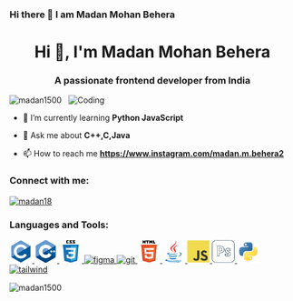 ### Hi there 👋 I am Madan Mohan Behera

<!--
**Madan1500/Madan1500** is a ✨ _special_ ✨ repository because its `README.md` (this file) appears on your GitHub profile.

Here are some ideas to get you started:

- 🔭 I’m currently working on ...
- 🌱 I’m currently learning ...Python,JS
- 👯 I’m looking to collaborate on ...
- 🤔 I’m looking for help with ...
- 💬 Ask me about ...C,C++,Java
- 📫 How to reach me: ...
- 😄 Pronouns: ...
- ⚡ Fun fact: ...
-->
<h1 align="center">Hi 👋, I'm Madan Mohan Behera</h1>
<h3 align="center">A passionate frontend developer from India</h3>
<img align="right" alt="Coding" width="400" src="https://media0.giphy.com/media/LrMKefaWy2jMFfH88g/giphy.gif?cid=ecf05e471kha9mo945shctysvz5w9sblzgfyt1cg2ks2zdqe&ep=v1_gifs_search&rid=giphy.gif&ct=g">
<p align="left"> <img src="https://komarev.com/ghpvc/?username=madan1500&label=Profile%20views&color=0e75b6&style=flat" alt="madan1500" /> </p>


- 🌱 I’m currently learning **Python JavaScript**

- 💬 Ask me about **C++,C,Java**

- 📫 How to reach me **https://www.instagram.com/madan.m.behera2**

<h3 align="left">Connect with me:</h3>
<p align="left">
<a href="https://www.codechef.com/users/madan18" target="blank"><img align="center" src="https://cdn.jsdelivr.net/npm/simple-icons@3.1.0/icons/codechef.svg" alt="madan18" height="30" width="40" /></a>
</p>

<h3 align="left">Languages and Tools:</h3>
<p align="left"> <a href="https://www.cprogramming.com/" target="_blank" rel="noreferrer"> <img src="https://raw.githubusercontent.com/devicons/devicon/master/icons/c/c-original.svg" alt="c" width="40" height="40"/> </a> <a href="https://www.w3schools.com/cpp/" target="_blank" rel="noreferrer"> <img src="https://raw.githubusercontent.com/devicons/devicon/master/icons/cplusplus/cplusplus-original.svg" alt="cplusplus" width="40" height="40"/> </a> <a href="https://www.w3schools.com/css/" target="_blank" rel="noreferrer"> <img src="https://raw.githubusercontent.com/devicons/devicon/master/icons/css3/css3-original-wordmark.svg" alt="css3" width="40" height="40"/> </a> <a href="https://www.figma.com/" target="_blank" rel="noreferrer"> <img src="https://www.vectorlogo.zone/logos/figma/figma-icon.svg" alt="figma" width="40" height="40"/> </a> <a href="https://git-scm.com/" target="_blank" rel="noreferrer"> <img src="https://www.vectorlogo.zone/logos/git-scm/git-scm-icon.svg" alt="git" width="40" height="40"/> </a> <a href="https://www.w3.org/html/" target="_blank" rel="noreferrer"> <img src="https://raw.githubusercontent.com/devicons/devicon/master/icons/html5/html5-original-wordmark.svg" alt="html5" width="40" height="40"/> </a> <a href="https://www.java.com" target="_blank" rel="noreferrer"> <img src="https://raw.githubusercontent.com/devicons/devicon/master/icons/java/java-original.svg" alt="java" width="40" height="40"/> </a> <a href="https://developer.mozilla.org/en-US/docs/Web/JavaScript" target="_blank" rel="noreferrer"> <img src="https://raw.githubusercontent.com/devicons/devicon/master/icons/javascript/javascript-original.svg" alt="javascript" width="40" height="40"/> </a> <a href="https://www.photoshop.com/en" target="_blank" rel="noreferrer"> <img src="https://raw.githubusercontent.com/devicons/devicon/master/icons/photoshop/photoshop-line.svg" alt="photoshop" width="40" height="40"/> </a> <a href="https://www.python.org" target="_blank" rel="noreferrer"> <img src="https://raw.githubusercontent.com/devicons/devicon/master/icons/python/python-original.svg" alt="python" width="40" height="40"/> </a> <a href="https://tailwindcss.com/" target="_blank" rel="noreferrer"> <img src="https://www.vectorlogo.zone/logos/tailwindcss/tailwindcss-icon.svg" alt="tailwind" width="40" height="40"/> </a> </p>

<p><img align="center" src="https://github-readme-stats.vercel.app/api/top-langs?username=madan1500&show_icons=true&locale=en&layout=compact" alt="madan1500" /></p>
